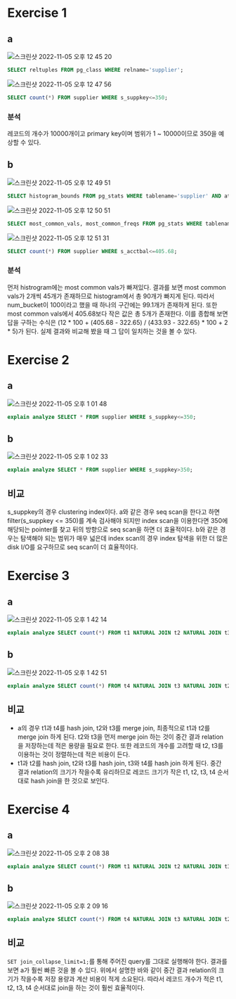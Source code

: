 # Exercise 1
## a
![스크린샷 2022-11-05 오후 12 45 20](https://user-images.githubusercontent.com/78265252/200099495-1b7696a1-c9ae-4e3e-9737-ab10f34a6fcd.png)
```sql
SELECT reltuples FROM pg_class WHERE relname='supplier';
```

![스크린샷 2022-11-05 오후 12 47 56](https://user-images.githubusercontent.com/78265252/200099512-01d2f042-f472-412a-85c7-6f55568f6bbe.png)
```sql
SELECT count(*) FROM supplier WHERE s_suppkey<=350;
```

### 분석
레코드의 개수가 10000개이고 primary key이며 범위가 1 ~ 10000이므로 350을 예상할 수 있다.

## b
![스크린샷 2022-11-05 오후 12 49 51](https://user-images.githubusercontent.com/78265252/200099554-e8ec3a34-a48a-4fe1-8c0c-777ab156cf16.png)
```sql
SELECT histogram_bounds FROM pg_stats WHERE tablename='supplier' AND attname = 's_acctbal';
```

![스크린샷 2022-11-05 오후 12 50 51](https://user-images.githubusercontent.com/78265252/200099587-aa4fbc7b-b8d9-4304-b9a2-addd238b5cd5.png)
```sql
SELECT most_common_vals, most_common_freqs FROM pg_stats WHERE tablename='supplier' AND attname='s_acctbal';
```

![스크린샷 2022-11-05 오후 12 51 31](https://user-images.githubusercontent.com/78265252/200099603-7b4ce6bb-8feb-4b14-9b71-af642c9443ec.png)
```sql
SELECT count(*) FROM supplier WHERE s_acctbal<=405.68;
```

### 분석
먼저 histrogram에는 most common vals가 빠져있다. 결과를 보면 most common vals가 2개씩 45개가 존재하므로 histogram에서 총 90개가 빠지게 된다. 따라서 num_bucket이 100이라고 했을 때 하나의 구간에는 99.1개가 존재하게 된다. 또한 most common vals에서 405.68보다 작은 값은 총 5개가 존재한다. 이를 종합해 보면 답을 구하는 수식은 (12 * 100 + (405.68 - 322.65) / (433.93 - 322.65) * 100 + 2 * 5)가 된다. 실제 결과와 비교해 봤을 때 그 답이 일치하는 것을 볼 수 있다.

# Exercise 2
## a
![스크린샷 2022-11-05 오후 1 01 48](https://user-images.githubusercontent.com/78265252/200099903-c0de8afe-4420-4e71-a30c-a24903c654c0.png)
```sql
explain analyze SELECT * FROM supplier WHERE s_suppkey<=350;
```

## b
![스크린샷 2022-11-05 오후 1 02 33](https://user-images.githubusercontent.com/78265252/200099940-40fb96ef-a3f2-4313-9621-a58deba7e3e5.png)
```sql
explain analyze SELECT * FROM supplier WHERE s_suppkey>350;
```

## 비교
s_suppkey의 경우 clustering index이다. a와 같은 경우 seq scan을 한다고 하면 filter(s_suppkey <= 350)를 계속 검사해야 되지만 index scan을 이용한다면 350에 해당되는 pointer를 찾고 뒤의 방향으로 seq scan을 하면 더 효율적이다. b와 같은 경우는 탐색해야 되는 범위가 매우 넓은데 index scan의 경우 index 탐색을 위한 더 많은 disk I/O를 요구하므로 seq scan이 더 효율적이다.

# Exercise 3
## a
![스크린샷 2022-11-05 오후 1 42 14](https://user-images.githubusercontent.com/78265252/200101479-5d2e20ab-af78-46b4-8c79-b67fa62ff006.png)
```sql
explain analyze SELECT count(*) FROM t1 NATURAL JOIN t2 NATURAL JOIN t3 NATURAL JOIN t4;
```

## b
![스크린샷 2022-11-05 오후 1 42 51](https://user-images.githubusercontent.com/78265252/200101506-67537ea6-9fef-4dd3-8c04-03b8bb399b09.png)
```sql
explain analyze SELECT count(*) FROM t4 NATURAL JOIN t3 NATURAL JOIN t2 NATURAL JOIN t1;
```

## 비교
- a의 경우 t1과 t4를 hash join, t2와 t3를 merge join, 최종적으로 t1과 t2를 merge join 하게 된다. t2와 t3을 먼저 merge join 하는 것이 중간 결과 relation을 저장하는데 적은 용량을 필요로 한다. 또한 레코드의 개수를 고려할 때 t2, t3를 이용하는 것이 정렬하는데 적은 비용이 든다.
- t1과 t2를 hash join, t2와 t3를 hash join, t3와 t4를 hash join 하게 된다. 중간 결과 relation의 크기가 작을수록 유리하므로 레코드 크기가 작은 t1, t2, t3, t4 순서대로 hash join을 한 것으로 보인다.

# Exercise 4
## a
![스크린샷 2022-11-05 오후 2 08 38](https://user-images.githubusercontent.com/78265252/200102281-658f42c0-7a48-4eb9-9d0d-ce858186304e.png)
```sql
explain analyze SELECT count(*) FROM t1 NATURAL JOIN t2 NATURAL JOIN t3 NATURAL JOIN t4;
```

## b
![스크린샷 2022-11-05 오후 2 09 16](https://user-images.githubusercontent.com/78265252/200102305-85195254-76be-4559-b164-abedd2ac792a.png)
```sql
explain analyze SELECT count(*) FROM t4 NATURAL JOIN t3 NATURAL JOIN t2 NATURAL JOIN t1;
```

## 비교
`SET join_collapse_limit=1;`를 통해 주어진 query를 그대로 실행해야 한다. 결과를 보면 a가 훨씬 빠른 것을 볼 수 있다. 위에서 설명한 바와 같이 중간 결과 relation의 크기가 작을수록 저장 용량과 계산 비용이 적게 소요된다. 따라서 레코드 개수가 적은 t1, t2, t3, t4 순서대로 join을 하는 것이 훨씬 효율적이다.